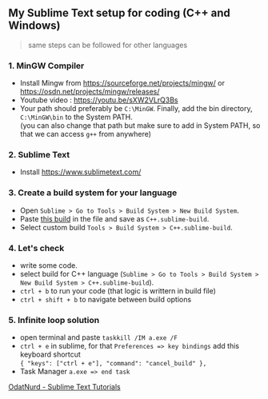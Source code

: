 ## My Sublime Text setup for coding (C++ and Windows)

> same steps can be followed for other languages
> 
### 1. MinGW Compiler 
* Install Mingw from https://sourceforge.net/projects/mingw/ or https://osdn.net/projects/mingw/releases/ 
* Youtube video : https://youtu.be/sXW2VLrQ3Bs 
* Your path should preferably be `C:\MinGW`. Finally, add the bin directory, `C:\MinGW\bin` to the System PATH.   
  (you can also change that path but make sure to add in System PATH, so that we can access `g++` from anywhere)

### 2. Sublime Text
* Install https://www.sublimetext.com/

### 3. Create a build system for your language
* Open `Sublime > Go to Tools > Build System > New Build System`.
* Paste [this build](https://github.com/Dhiraj-01/CP/blob/main/Sublime%20Text/Build/C%2B%2B.sublime-build) in the file and save as `C++.sublime-build`.
* Select custom build `Tools > Build System > C++.sublime-build`.

### 4. Let's check
* write some code.
* select build for C++ language (`Sublime > Go to Tools > Build System > New Build System > C++.sublime-build`).
* `ctrl + b` to run your code (that logic is writtern in build file)
* `ctrl + shift + b` to navigate between build options

### 5. Infinite loop solution
* open terminal and paste `taskkill /IM a.exe /F`
* `ctrl + e` in sublime, for that `Preferences => key bindings` add this keyboard shortcut   
  `{ "keys": ["ctrl + e"], "command": "cancel_build" },`
* Task Manager `a.exe => end task`

[OdatNurd - Sublime Text Tutorials](https://www.youtube.com/channel/UCJAB_XF3kAMqwF85y0hxcXQ)
